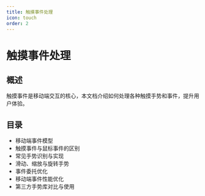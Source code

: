 ```yaml
---
title: 触摸事件处理
icon: touch
order: 2
---
```


# 触摸事件处理

## 概述
触摸事件是移动端交互的核心，本文档介绍如何处理各种触摸手势和事件，提升用户体验。

## 目录
- 移动端事件模型
- 触摸事件与鼠标事件的区别
- 常见手势识别与实现
- 滑动、缩放与旋转手势
- 事件委托优化
- 移动端事件性能优化
- 第三方手势库对比与使用
